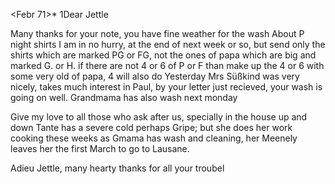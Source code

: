  <Febr 71>*
1Dear Jettle

Many thanks for your note, you have fine weather for the wash About P night shirts I am in no hurry, at the end of next week or so, but send only the shirts which are marked PG or FG, not the ones of papa which are big and marked G. or H. if there are not 4 or 6 of P or F than make up the 4 or 6 with some very old of papa, 4 will also do Yesterday Mrs Süßkind was very nicely, takes much interest in Paul, by your letter just recieved, your wash is going on well. Grandmama has also wash next monday

Give my love to all those who ask after us, specially in the house up and down Tante has a severe cold perhaps Gripe; but she does her work cooking these weeks as Gmama has wash and cleaning, her Meenely leaves her the first March to go to Lausane.

Adieu Jettle, many hearty thanks for all your troubel
